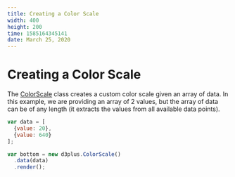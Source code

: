 ```yaml
---
title: Creating a Color Scale
width: 400
height: 200
time: 1585164345141
date: March 25, 2020
---
```


[width]: 400
[height]: 200

# Creating a Color Scale

The [ColorScale](http://d3plus.org/docs/#ColorScale) class creates a custom color scale given an array of data. In this example, we are providing an array of 2 values, but the array of data can be of any length (it extracts the values from all available data points).

```js
var data = [
  {value: 20},
  {value: 640}
];

var bottom = new d3plus.ColorScale()
  .data(data)
  .render();
```
